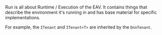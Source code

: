 ﻿---
uid: ToSic.Eav.Run
---

Run is all about Runtime / Execution of the EAV. It contains things that describe the environment it's running in and has base material for specific implementations. 

For example, the `ITenant` and `ITenant<T>` are inherited by the `DnnTenant`. 